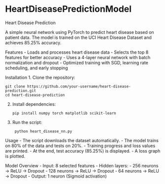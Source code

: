 # HeartDiseasePredictionModel

Heart Disease Prediction

A simple neural network using PyTorch to predict heart disease based on patient data. The model is trained on the UCI Heart Disease Dataset and achieves 85.25% accuracy.

Features
	-	Loads and processes heart disease data
	-	Selects the top 8 features for better accuracy
	-	Uses a 4-layer neural network with batch normalization and dropout
	-	Optimized training with SGD, learning rate scheduling, and early stopping

Installation
	1.	Clone the repository:

    git clone https://github.com/your-username/heart-disease-prediction.git
    cd heart-disease-prediction


2.	Install dependencies:

        pip install numpy torch matplotlib scikit-learn


3.	Run the script:

         python heart_disease_nn.py



Usage
	- The script downloads the dataset automatically.
	- The model trains on 80% of the data and tests on 20%.
	-	Training progress and loss values are printed.
	-	At the end, test accuracy (85.25%) is displayed.
	-	A loss graph is plotted.

Model Overview
	-	Input: 8 selected features
	-	Hidden layers:
	-	256 neurons → ReLU → Dropout
	-	128 neurons → ReLU → Dropout
	-	64 neurons → ReLU → Dropout
	-	Output: 1 neuron (Sigmoid activation)

